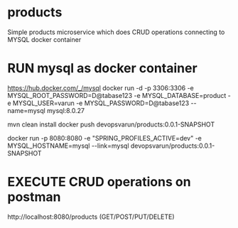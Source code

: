 # products
Simple products microservice which does CRUD operations connecting to MYSQL docker container

# RUN mysql as docker container
https://hub.docker.com/_/mysql
docker run -d -p 3306:3306 -e MYSQL_ROOT_PASSWORD=D@tabase123 -e MYSQL_DATABASE=product -e MYSQL_USER=varun -e MYSQL_PASSWORD=D@tabase123 --name=mysql mysql:8.0.27

mvn clean install
docker push devopsvarun/products:0.0.1-SNAPSHOT

docker run -p 8080:8080 -e "SPRING_PROFILES_ACTIVE=dev" -e MYSQL_HOSTNAME=mysql --link=mysql devopsvarun/products:0.0.1-SNAPSHOT

# EXECUTE CRUD operations on postman
http://localhost:8080/products (GET/POST/PUT/DELETE)


